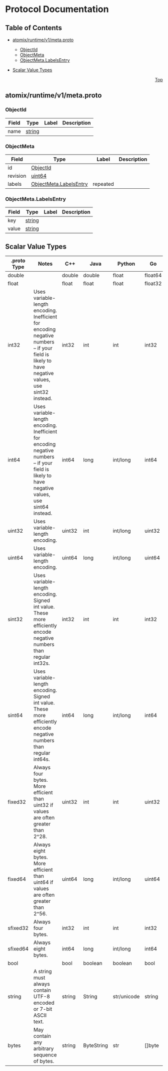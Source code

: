 # Protocol Documentation
<a name="top"></a>

## Table of Contents

- [atomix/runtime/v1/meta.proto](#atomix_runtime_v1_meta-proto)
    - [ObjectId](#atomix-runtime-v1-ObjectId)
    - [ObjectMeta](#atomix-runtime-v1-ObjectMeta)
    - [ObjectMeta.LabelsEntry](#atomix-runtime-v1-ObjectMeta-LabelsEntry)
  
- [Scalar Value Types](#scalar-value-types)



<a name="atomix_runtime_v1_meta-proto"></a>
<p align="right"><a href="#top">Top</a></p>

## atomix/runtime/v1/meta.proto



<a name="atomix-runtime-v1-ObjectId"></a>

### ObjectId



| Field | Type | Label | Description |
| ----- | ---- | ----- | ----------- |
| name | [string](#string) |  |  |






<a name="atomix-runtime-v1-ObjectMeta"></a>

### ObjectMeta



| Field | Type | Label | Description |
| ----- | ---- | ----- | ----------- |
| id | [ObjectId](#atomix-runtime-v1-ObjectId) |  |  |
| revision | [uint64](#uint64) |  |  |
| labels | [ObjectMeta.LabelsEntry](#atomix-runtime-v1-ObjectMeta-LabelsEntry) | repeated |  |






<a name="atomix-runtime-v1-ObjectMeta-LabelsEntry"></a>

### ObjectMeta.LabelsEntry



| Field | Type | Label | Description |
| ----- | ---- | ----- | ----------- |
| key | [string](#string) |  |  |
| value | [string](#string) |  |  |





 

 

 

 



## Scalar Value Types

| .proto Type | Notes | C++ | Java | Python | Go | C# | PHP | Ruby |
| ----------- | ----- | --- | ---- | ------ | -- | -- | --- | ---- |
| <a name="double" /> double |  | double | double | float | float64 | double | float | Float |
| <a name="float" /> float |  | float | float | float | float32 | float | float | Float |
| <a name="int32" /> int32 | Uses variable-length encoding. Inefficient for encoding negative numbers – if your field is likely to have negative values, use sint32 instead. | int32 | int | int | int32 | int | integer | Bignum or Fixnum (as required) |
| <a name="int64" /> int64 | Uses variable-length encoding. Inefficient for encoding negative numbers – if your field is likely to have negative values, use sint64 instead. | int64 | long | int/long | int64 | long | integer/string | Bignum |
| <a name="uint32" /> uint32 | Uses variable-length encoding. | uint32 | int | int/long | uint32 | uint | integer | Bignum or Fixnum (as required) |
| <a name="uint64" /> uint64 | Uses variable-length encoding. | uint64 | long | int/long | uint64 | ulong | integer/string | Bignum or Fixnum (as required) |
| <a name="sint32" /> sint32 | Uses variable-length encoding. Signed int value. These more efficiently encode negative numbers than regular int32s. | int32 | int | int | int32 | int | integer | Bignum or Fixnum (as required) |
| <a name="sint64" /> sint64 | Uses variable-length encoding. Signed int value. These more efficiently encode negative numbers than regular int64s. | int64 | long | int/long | int64 | long | integer/string | Bignum |
| <a name="fixed32" /> fixed32 | Always four bytes. More efficient than uint32 if values are often greater than 2^28. | uint32 | int | int | uint32 | uint | integer | Bignum or Fixnum (as required) |
| <a name="fixed64" /> fixed64 | Always eight bytes. More efficient than uint64 if values are often greater than 2^56. | uint64 | long | int/long | uint64 | ulong | integer/string | Bignum |
| <a name="sfixed32" /> sfixed32 | Always four bytes. | int32 | int | int | int32 | int | integer | Bignum or Fixnum (as required) |
| <a name="sfixed64" /> sfixed64 | Always eight bytes. | int64 | long | int/long | int64 | long | integer/string | Bignum |
| <a name="bool" /> bool |  | bool | boolean | boolean | bool | bool | boolean | TrueClass/FalseClass |
| <a name="string" /> string | A string must always contain UTF-8 encoded or 7-bit ASCII text. | string | String | str/unicode | string | string | string | String (UTF-8) |
| <a name="bytes" /> bytes | May contain any arbitrary sequence of bytes. | string | ByteString | str | []byte | ByteString | string | String (ASCII-8BIT) |

